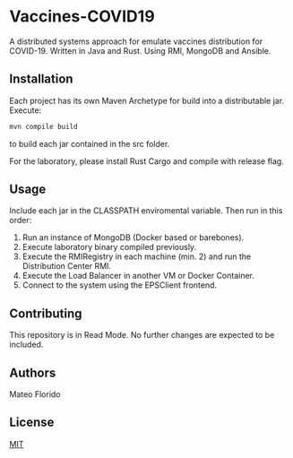 # Vaccines-COVID19
A distributed systems approach for emulate vaccines distribution for COVID-19. Written in Java and Rust. Using RMI, MongoDB and Ansible.

## Installation
Each project has its own Maven Archetype for build into a distributable jar. Execute:
```bash
mvn compile build
```
to build each jar contained in the src folder.

For the laboratory, please install Rust Cargo and compile with release flag.

## Usage
Include each jar in the CLASSPATH enviromental variable. Then run in this order:
1. Run an instance of MongoDB (Docker based or barebones).
2. Execute laboratory binary compiled previously.
3. Execute the RMIRegistry in each machine (min. 2) and run the Distribution Center RMI.
4. Execute the Load Balancer in another VM or Docker Container.
5. Connect to the system using the EPSClient frontend.

## Contributing
This repository is in Read Mode. No further changes are expected to be included.

## Authors
Mateo Florido

## License
[MIT](https://choosealicense.com/licenses/mit/)
